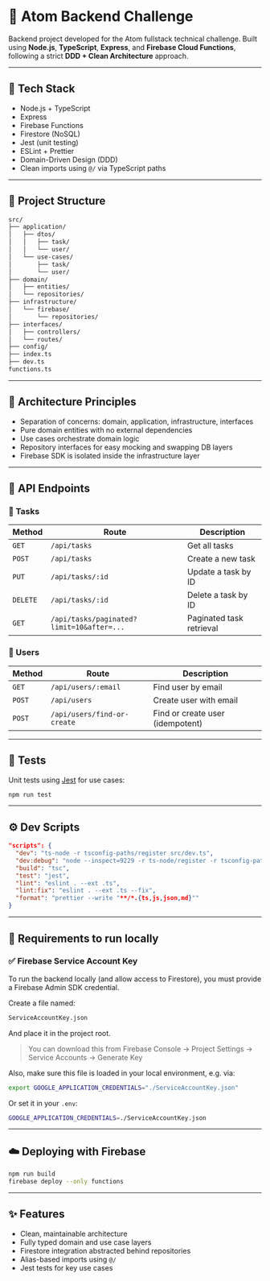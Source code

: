 # 🧠 Atom Backend Challenge

Backend project developed for the Atom fullstack technical challenge. Built using **Node.js**, **TypeScript**, **Express**, and **Firebase Cloud Functions**, following a strict **DDD + Clean Architecture** approach.

---

## 🚀 Tech Stack

- Node.js + TypeScript
- Express
- Firebase Functions
- Firestore (NoSQL)
- Jest (unit testing)
- ESLint + Prettier
- Domain-Driven Design (DDD)
- Clean imports using `@/` via TypeScript paths

---

## 📁 Project Structure

```bash
src/
├── application/
│   ├── dtos/
│   │   ├── task/
│   │   └── user/
│   └── use-cases/
│       ├── task/
│       └── user/
├── domain/
│   ├── entities/
│   └── repositories/
├── infrastructure/
│   └── firebase/
│       └── repositories/
├── interfaces/
│   ├── controllers/
│   └── routes/
├── config/
├── index.ts
├── dev.ts
functions.ts
```

---

## 🧱 Architecture Principles

- Separation of concerns: domain, application, infrastructure, interfaces
- Pure domain entities with no external dependencies
- Use cases orchestrate domain logic
- Repository interfaces for easy mocking and swapping DB layers
- Firebase SDK is isolated inside the infrastructure layer

---

## 📡 API Endpoints

### 🔹 Tasks

| Method   | Route                                           | Description                |
|----------|--------------------------------------------------|----------------------------|
| `GET`    | `/api/tasks`                                    | Get all tasks              |
| `POST`   | `/api/tasks`                                    | Create a new task          |
| `PUT`    | `/api/tasks/:id`                                | Update a task by ID        |
| `DELETE` | `/api/tasks/:id`                                | Delete a task by ID        |
| `GET`    | `/api/tasks/paginated?limit=10&after=...`       | Paginated task retrieval   |

### 🔹 Users

| Method | Route                          | Description                          |
|--------|--------------------------------|--------------------------------------|
| `GET`  | `/api/users/:email`           | Find user by email                   |
| `POST` | `/api/users`                  | Create user with email               |
| `POST` | `/api/users/find-or-create`  | Find or create user (idempotent)     |

---

## 🧪 Tests

Unit tests using [Jest](https://jestjs.io/) for use cases:

```bash
npm run test
```

---

## ⚙️ Dev Scripts

```json
"scripts": {
  "dev": "ts-node -r tsconfig-paths/register src/dev.ts",
  "dev:debug": "node --inspect=9229 -r ts-node/register -r tsconfig-paths/register src/dev.ts",
  "build": "tsc",
  "test": "jest",
  "lint": "eslint . --ext .ts",
  "lint:fix": "eslint . --ext .ts --fix",
  "format": "prettier --write "**/*.{ts,js,json,md}""
}
```

---

## 🧪 Requirements to run locally

### ✅ Firebase Service Account Key

To run the backend locally (and allow access to Firestore), you must provide a Firebase Admin SDK credential.

Create a file named:

```bash
ServiceAccountKey.json
```

And place it in the project root.

> You can download this from Firebase Console → Project Settings → Service Accounts → Generate Key

Also, make sure this file is loaded in your local environment, e.g. via:

```bash
export GOOGLE_APPLICATION_CREDENTIALS="./ServiceAccountKey.json"
```

Or set it in your `.env`:

```bash
GOOGLE_APPLICATION_CREDENTIALS=./ServiceAccountKey.json
```

---

## ☁️ Deploying with Firebase

```bash
npm run build
firebase deploy --only functions
```

---

## ✨ Features

- Clean, maintainable architecture
- Fully typed domain and use case layers
- Firestore integration abstracted behind repositories
- Alias-based imports using `@/`
- Jest tests for key use cases
